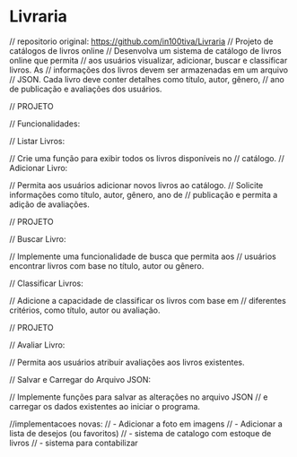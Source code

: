 # Livraria

// repositorio original: https://github.com/in100tiva/Livraria
//  Projeto de catálogos de livros online
// Desenvolva um sistema de catálogo de livros online que permita
// aos usuários visualizar, adicionar, buscar e classificar livros. As
// informações dos livros devem ser armazenadas em um arquivo
// JSON. Cada livro deve conter detalhes como título, autor, gênero,
// ano de publicação e avaliações dos usuários.

// PROJETO

// Funcionalidades:

// Listar Livros:

// Crie uma função para exibir todos os livros disponíveis no
// catálogo.
// Adicionar Livro:

// Permita aos usuários adicionar novos livros ao catálogo.
// Solicite informações como título, autor, gênero, ano de
// publicação e permita a adição de avaliações.

// PROJETO

// Buscar Livro:

// Implemente uma funcionalidade de busca que permita aos
// usuários encontrar livros com base no título, autor ou gênero.

// Classificar Livros:

// Adicione a capacidade de classificar os livros com base em
// diferentes critérios, como título, autor ou avaliação.

// PROJETO

// Avaliar Livro:

// Permita aos usuários atribuir avaliações aos livros existentes.

// Salvar e Carregar do Arquivo JSON:

// Implemente funções para salvar as alterações no arquivo JSON
// e carregar os dados existentes ao iniciar o programa.


//implementacoes novas:
// - Adicionar a foto em imagens
// - Adicionar a lista de desejos (ou favoritos)
// - sistema de catalogo com estoque de livros
// - sistema para contabilizar 